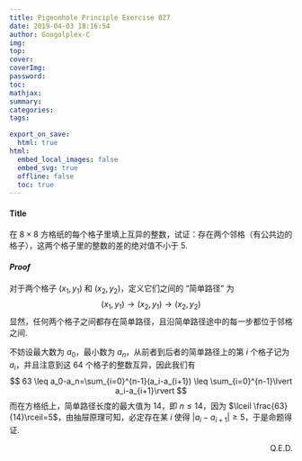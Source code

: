 ```yaml
---
title: Pigeonhole Principle Exercise 027
date: 2019-04-03 18:16:54
author: Googolplex-C
img: 
top: 
cover: 
coverImg: 
password: 
toc: 
mathjax: 
summary: 
categories: 
tags:

export_on_save:
  html: true
html:
  embed_local_images: false
  embed_svg: true
  offline: false
  toc: true
---
```

#### Title
在 $8 \times 8$ 方格纸的每个格子里填上互异的整数，试证：存在两个邻格（有公共边的格子），这两个格子里的整数的差的绝对值不小于 $5$.

<!-- more -->

#### *Proof*
对于两个格子 $(x_1,y_1)$ 和 $(x_2,y_2)$，定义它们之间的 “简单路径” 为 
$$
(x_1,y_1)\rightarrow (x_2,y_1) \rightarrow (x_2,y_2)
$$
显然，任何两个格子之间都存在简单路径，且沿简单路径途中的每一步都位于邻格之间.

不妨设最大数为 $a_0$，最小数为 $a_n$，从前者到后者的简单路径上的第 $i$ 个格子记为 $a_i$，并且注意到这 $64$ 个格子的整数互异，因此我们有
$$
63 \leq a_0-a_n=\sum_{i=0}^{n-1}(a_i-a_{i+1}) \leq \sum_{i=0}^{n-1}\lvert a_i-a_{i+1}\rvert
$$
而在方格纸上，简单路径长度的最大值为 $14$，即 $n \leq 14$，因为 $\lceil \frac{63}{14}\rceil=5$，由抽屉原理可知，必定存在某 $i$ 使得 $\lvert a_i-a_{i+1}\rvert \geq 5$，于是命题得证.

<p align="right">Q.E.D.</p>




